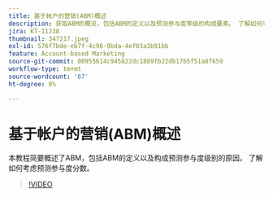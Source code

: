 ```yaml
---
title: 基于帐户的营销(ABM)概述
description: 获取ABM的概览，包括ABM的定义以及预测参与度等级的构成要素。 了解如何考虑预测参与度分数。
jira: KT-11238
thumbnail: 347217.jpeg
exl-id: 576f7bde-eb7f-4c96-9bda-4ef03a3b91bb
feature: Account-based Marketing
source-git-commit: 00955614c945822dc1889fb22db17b5f51a8f659
workflow-type: tm+mt
source-wordcount: '67'
ht-degree: 0%

---
```


# 基于帐户的营销(ABM)概述

本教程简要概述了ABM，包括ABM的定义以及构成预测参与度级别的原因。 了解如何考虑预测参与度分数。

>[!VIDEO](https://video.tv.adobe.com/v/347217/?quality=12&learn=on)
